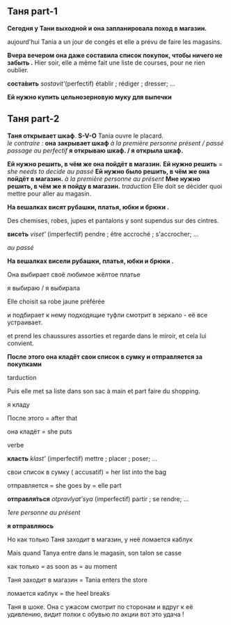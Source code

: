 ## Таня part-1

**Сегодня у Тани выходной и она запланировала поход в магазин.**

aujourd'hui Tania a un jour de congés et elle a prévu de faire les
magasins.



**Вчера вечером она даже составила список покупок, чтобы ничего не забыть .**
Hier soir, elle a même fait une liste de courses, pour ne rien oublier.

**соста́вить**
*sostavit'*(perfectif) établir ; rédiger ; dresser; ...


**Ей нужно купить цельнозерновую муку для выпечки**


## Таня part-2 
__Таня открывает шкаф__.  **S-V-O** 
Tania ouvre le placard.  
*le contraire :* 
__она закрывает шкаф__
*à la première personne présent / passé passage au perfectif*
__я открываю шкаф. / я открыла шкаф.__

**Ей нужно решить, в чём же она пойдёт в магазин.** 
**Ей нужно решить** = *she needs to decide* 
*au passé*
__Ей нужно было решить,  в чём же она пойдёт в магазин.__
*à la première personne au présent*
**Мне нужно решить, в чём же я пойду в магазин.**
_traduction_
Elle doit se décider quoi mettre pour aller au magasin.

**На вешалках висят рубашки, платья, юбки и брюки .** 

Des chemises, robes, jupes et pantalons y sont supendus sur des cintres.


**висе́ть**
*viset'*
(imperfectif)
pendre ; être accroché ; s'accrocher; ...



*au passé*

**На вешалках висели рубашки, платья, юбки и брюки .** 


Она выбирает своё любимое жёлтое платье  

я выбираю  / я выбирала

Elle choisit sa robe jaune préférée

и подбирает к нему подходящие туфли смотрит в зеркало - её все устраивает.

et prend les chaussures assorties et regarde dans le miroir,  et cela lui convient.

**После этого она кладёт свои список в сумку и отправляется за покупками**

tarduction

Puis elle met sa liste dans son sac à main et part faire du shopping.

я кладу

После этого = after that

она кладёт = she puts

verbe

**класть**
*klast'*
(imperfectif)
mettre ; placer ; poser; ...



свои список в сумку ( accusatif) = her list into the bag 

отправляется = she goes by = elle part


**отправля́ться**
*otpravlyat'sya*
(imperfectif)
partir ; se rendre; ...

*1ere personne au présent*

**я отправляюсь**




Но как только Таня заходит в магазин, у неё ломается каблук 

Mais quand Tanya entre dans le magasin, son talon se casse 

как только = as soon as = au moment 

Таня заходит в магазин = Tania enters the store 


ломается каблук = the heel breaks

Таня в шоке. Она с ужасом смотрит по сторонам и вдруг к её удивлению, видит полки с обувью по акции вот это удача !